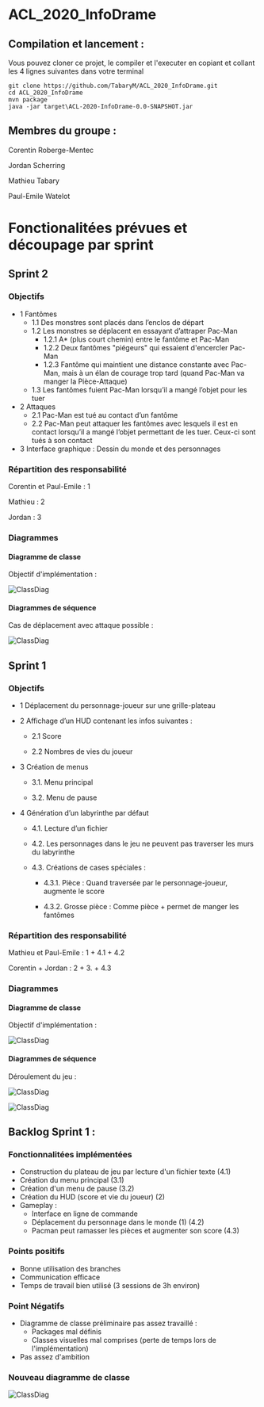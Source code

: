 # ACL_2020_InfoDrame

## Compilation et lancement :

Vous pouvez cloner ce projet, le compiler et l'executer en copiant 
et collant les 4 lignes suivantes dans votre terminal

```
git clone https://github.com/TabaryM/ACL_2020_InfoDrame.git
cd ACL_2020_InfoDrame
mvn package
java -jar target\ACL-2020-InfoDrame-0.0-SNAPSHOT.jar
```

## Membres du groupe : 
Corentin Roberge-Mentec

Jordan Scherring

Mathieu Tabary

Paul-Emile Watelot

# Fonctionalitées prévues et découpage par sprint

## Sprint 2
### Objectifs
- 1 Fantômes
    - 1.1 Des monstres sont placés dans l’enclos de départ
    - 1.2 Les monstres se déplacent en essayant d’attraper Pac-Man
        - 1.2.1 A* (plus court chemin) entre le fantôme et Pac-Man
        - 1.2.2 Deux fantômes "piégeurs" qui essaient d'encercler Pac-Man
        - 1.2.3 Fantôme qui maintient une distance constante avec Pac-Man, mais à un élan de courage trop tard (quand Pac-Man va manger la Pièce-Attaque) 
    - 1.3 Les fantômes fuient Pac-Man lorsqu’il a mangé l’objet pour les tuer
- 2 Attaques
    - 2.1 Pac-Man est tué au contact d’un fantôme
    - 2.2 Pac-Man peut attaquer les fantômes avec lesquels il est en contact lorsqu’il a mangé l’objet permettant de les tuer. Ceux-ci sont tués à son contact
- 3 Interface graphique : Dessin du monde et des personnages

### Répartition des responsabilité

Corentin et Paul-Emile : 1

Mathieu : 2

Jordan : 3

### Diagrammes
#### Diagramme de classe
Objectif d'implémentation : 

![ClassDiag](conception/diagrammes/class/Objectif_Sprint2.svg)

#### Diagrammes de séquence
Cas de déplacement avec attaque possible : 

![ClassDiag](conception/diagrammes/sequence/UserPlayingAttaque.svg)


<!---
## Backlog Sprint 2 : 
### Fonctionnalitées implémentées

### Points positifs

### Point Négatifs

### Nouveau diagramme de classe
-->

## Sprint 1
### Objectifs
 - 1 Déplacement du personnage-joueur sur une grille-plateau
 - 2 Affichage d’un HUD contenant les infos suivantes :
 
    - 2.1 Score

    - 2.2 Nombres de vies du joueur
    
- 3 Création de menus
 
    - 3.1. Menu principal

    - 3.2. Menu de pause

- 4 Génération d’un labyrinthe par défaut
 
    - 4.1. Lecture d’un fichier

    - 4.2. Les personnages dans le jeu ne peuvent pas traverser les murs du labyrinthe

    - 4.3. Créations de cases spéciales :

        - 4.3.1. Pièce : Quand traversée par le personnage-joueur, augmente le score

        - 4.3.2. Grosse pièce : Comme pièce + permet de manger les fantômes


### Répartition des responsabilité
Mathieu et Paul-Emile : 1 + 4.1 + 4.2

Corentin + Jordan : 2 + 3. + 4.3

### Diagrammes
#### Diagramme de classe
Objectif d'implémentation : 

![ClassDiag](conception/diagrammes/class/Objectif_Sprint1.svg)

#### Diagrammes de séquence
Déroulement du jeu : 

![ClassDiag](conception/diagrammes/sequence/MainGame.svg)


![ClassDiag](conception/diagrammes/sequence/UserPlaying.svg)

## Backlog Sprint 1 : 

### Fonctionnalitées implémentées
- Construction du plateau de jeu par lecture d'un fichier texte (4.1)
- Création du menu principal (3.1)
- Création d'un menu de pause (3.2)
- Création du HUD (score et vie du joueur) (2)
- Gameplay : 
    - Interface en ligne de commande
    - Déplacement du personnage dans le monde (1) (4.2)
    - Pacman peut ramasser les pièces et augmenter son score (4.3)

### Points positifs
- Bonne utilisation des branches
- Communication efficace
- Temps de travail bien utilisé (3 sessions de 3h environ)

### Point Négatifs
- Diagramme de classe préliminaire pas assez travaillé :
    - Packages mal définis
    - Classes visuelles mal comprises (perte de temps lors de l'implémentation)
- Pas assez d'ambition

### Nouveau diagramme de classe

![ClassDiag](conception/diagrammes/class/Fin_Sprint1.svg)
